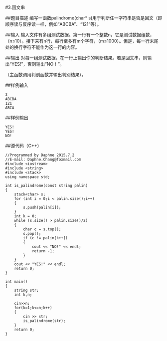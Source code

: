 #3.回文串

##题目描述
编写一函数palindrome(char* s)用于判断任一字符串是否是回文（即顺序读与反序读一样，例如“ABCBA”、“121”等）。

##输入
输入文件有多组测试数据。第一行有一个整数n，它是测试数据组数，（n≤10）。接下来有n行，每行至多有m个字符，（m≤1000）。但是，每一行末尾处的换行字符不能作为这一行的内容。

##输出
对每一组测试数据，在一行上输出你的判断结果。若是回文串，则输出“YES!”，否则输出“NO！”。

（主函数调用判别函数并输出判别结果）。

##样例输入
```
3
ABCBA
121
ABCA
```

##样例输出
```
YES!
YES!
NO!
```

##源代码（C++）
```
//Programmed by Daphne 2015.7.2
//E-mail: Daphne.Chang@foxmail.com
#include <iostream>
#include <string>
#include <stack>
using namespace std;

int is_palindrome(const string palin)
{
    stack<char> s;
    for (int i = 0;i < palin.size();i++)
    {
        s.push(palin[i]);
    }
    int k = 0;
    while (s.size() > palin.size()/2)
    {
        char c = s.top();
        s.pop();
        if (c != palin[k++])
        {
            cout << "NO!" << endl;
            return -1;
        }
    }
    cout << "YES!" << endl;
    return 0;
}

int main()
{
    string str;
    int k,n;
    
    cin>>n;
    for(k=1;k<=n;k++)
    {
        cin >> str; 
        is_palindrome(str);
    }
    return 0;
}

```